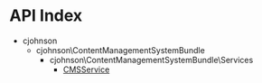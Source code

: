 API Index
=========

* cjohnson
    * cjohnson\ContentManagementSystemBundle
        * cjohnson\ContentManagementSystemBundle\Services
            * [CMSService](cjohnson-ContentManagementSystemBundle-Services-CMSService.md)

